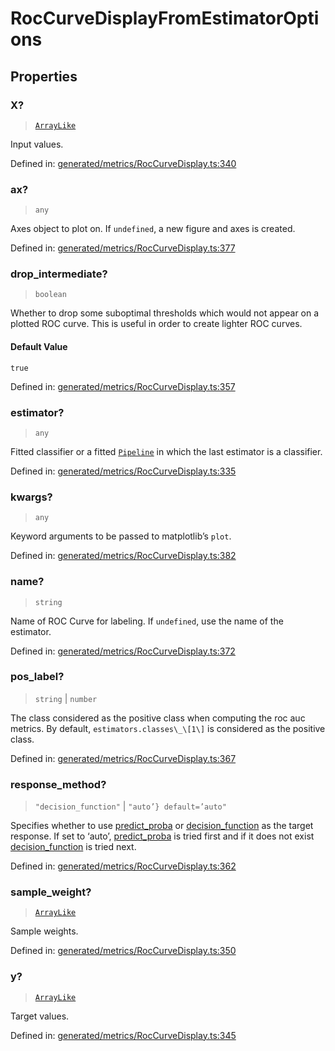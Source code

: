# RocCurveDisplayFromEstimatorOptions

## Properties

### X?

> [`ArrayLike`](../types/ArrayLike.md)

Input values.

Defined in:  [generated/metrics/RocCurveDisplay.ts:340](https://github.com/transitive-bullshit/scikit-learn-ts/blob/122b3c0/packages/sklearn/src/generated/metrics/RocCurveDisplay.ts#L340)

### ax?

> `any`

Axes object to plot on. If `undefined`, a new figure and axes is created.

Defined in:  [generated/metrics/RocCurveDisplay.ts:377](https://github.com/transitive-bullshit/scikit-learn-ts/blob/122b3c0/packages/sklearn/src/generated/metrics/RocCurveDisplay.ts#L377)

### drop\_intermediate?

> `boolean`

Whether to drop some suboptimal thresholds which would not appear on a plotted ROC curve. This is useful in order to create lighter ROC curves.

#### Default Value

`true`

Defined in:  [generated/metrics/RocCurveDisplay.ts:357](https://github.com/transitive-bullshit/scikit-learn-ts/blob/122b3c0/packages/sklearn/src/generated/metrics/RocCurveDisplay.ts#L357)

### estimator?

> `any`

Fitted classifier or a fitted [`Pipeline`](sklearn.pipeline.Pipeline.html#sklearn.pipeline.Pipeline "sklearn.pipeline.Pipeline") in which the last estimator is a classifier.

Defined in:  [generated/metrics/RocCurveDisplay.ts:335](https://github.com/transitive-bullshit/scikit-learn-ts/blob/122b3c0/packages/sklearn/src/generated/metrics/RocCurveDisplay.ts#L335)

### kwargs?

> `any`

Keyword arguments to be passed to matplotlib’s `plot`.

Defined in:  [generated/metrics/RocCurveDisplay.ts:382](https://github.com/transitive-bullshit/scikit-learn-ts/blob/122b3c0/packages/sklearn/src/generated/metrics/RocCurveDisplay.ts#L382)

### name?

> `string`

Name of ROC Curve for labeling. If `undefined`, use the name of the estimator.

Defined in:  [generated/metrics/RocCurveDisplay.ts:372](https://github.com/transitive-bullshit/scikit-learn-ts/blob/122b3c0/packages/sklearn/src/generated/metrics/RocCurveDisplay.ts#L372)

### pos\_label?

> `string` \| `number`

The class considered as the positive class when computing the roc auc metrics. By default, `estimators.classes\_\[1\]` is considered as the positive class.

Defined in:  [generated/metrics/RocCurveDisplay.ts:367](https://github.com/transitive-bullshit/scikit-learn-ts/blob/122b3c0/packages/sklearn/src/generated/metrics/RocCurveDisplay.ts#L367)

### response\_method?

> `"decision_function"` \| `"auto’} default=’auto"`

Specifies whether to use [predict\_proba](../../glossary.html#term-predict_proba) or [decision\_function](../../glossary.html#term-decision_function) as the target response. If set to ‘auto’, [predict\_proba](../../glossary.html#term-predict_proba) is tried first and if it does not exist [decision\_function](../../glossary.html#term-decision_function) is tried next.

Defined in:  [generated/metrics/RocCurveDisplay.ts:362](https://github.com/transitive-bullshit/scikit-learn-ts/blob/122b3c0/packages/sklearn/src/generated/metrics/RocCurveDisplay.ts#L362)

### sample\_weight?

> [`ArrayLike`](../types/ArrayLike.md)

Sample weights.

Defined in:  [generated/metrics/RocCurveDisplay.ts:350](https://github.com/transitive-bullshit/scikit-learn-ts/blob/122b3c0/packages/sklearn/src/generated/metrics/RocCurveDisplay.ts#L350)

### y?

> [`ArrayLike`](../types/ArrayLike.md)

Target values.

Defined in:  [generated/metrics/RocCurveDisplay.ts:345](https://github.com/transitive-bullshit/scikit-learn-ts/blob/122b3c0/packages/sklearn/src/generated/metrics/RocCurveDisplay.ts#L345)
